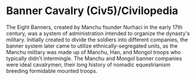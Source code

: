 # Banner Cavalry (Civ5)/Civilopedia

The Eight Banners, created by Manchu founder Nurhaci in the early 17th century, was a system of administration intended to organize the dynasty's military. Initially created to divide the soldiers into different companies, the banner system later came to utilize ethnically-segregated units, as the Manchu military was made up of Manchu, Han, and Mongol troops who typically didn't intermingle. The Manchu and Mongol banner companies were ideal cavalrymen, their long history of nomadic equestrianism breeding formidable mounted troops.